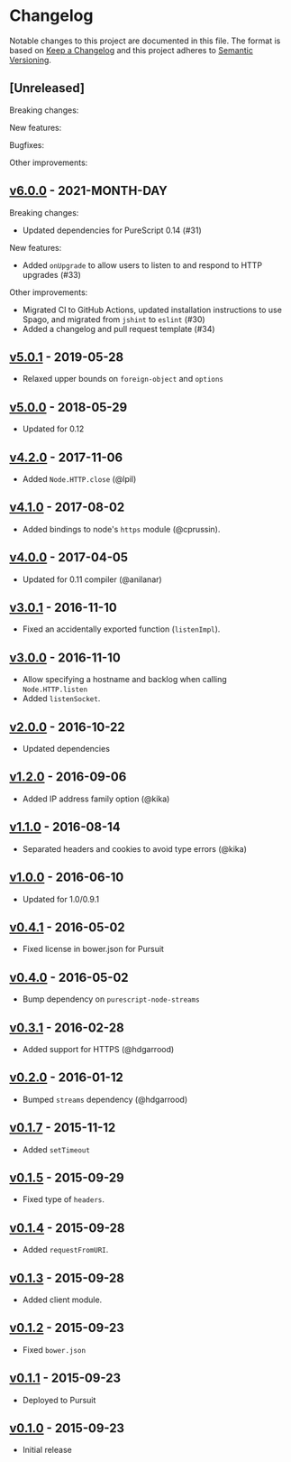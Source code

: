 # Changelog

Notable changes to this project are documented in this file. The format is based on [Keep a Changelog](https://keepachangelog.com/en/1.0.0/) and this project adheres to [Semantic Versioning](https://semver.org/spec/v2.0.0.html).

## [Unreleased]

Breaking changes:

New features:

Bugfixes:

Other improvements:

## [v6.0.0](https://github.com/purescript-node/purescript-node-http/releases/tag/v6.0.0) - 2021-MONTH-DAY

Breaking changes:
  - Updated dependencies for PureScript 0.14 (#31)

New features:
  - Added `onUpgrade` to allow users to listen to and respond to HTTP upgrades (#33)

Other improvements:
  - Migrated CI to GitHub Actions, updated installation instructions to use Spago, and migrated from `jshint` to `eslint` (#30)
  - Added a changelog and pull request template (#34)

## [v5.0.1](https://github.com/purescript-node/purescript-node-http/releases/tag/v5.0.1) - 2019-05-28

- Relaxed upper bounds on `foreign-object` and `options`

## [v5.0.0](https://github.com/purescript-node/purescript-node-http/releases/tag/v5.0.0) - 2018-05-29

- Updated for 0.12

## [v4.2.0](https://github.com/purescript-node/purescript-node-http/releases/tag/v4.2.0) - 2017-11-06

- Added `Node.HTTP.close` (@lpil)

## [v4.1.0](https://github.com/purescript-node/purescript-node-http/releases/tag/v4.1.0) - 2017-08-02

- Added bindings to node's `https` module (@cprussin).

## [v4.0.0](https://github.com/purescript-node/purescript-node-http/releases/tag/v4.0.0) - 2017-04-05

- Updated for 0.11 compiler (@anilanar)

## [v3.0.1](https://github.com/purescript-node/purescript-node-http/releases/tag/v3.0.1) - 2016-11-10

- Fixed an accidentally exported function (`listenImpl`).

## [v3.0.0](https://github.com/purescript-node/purescript-node-http/releases/tag/v3.0.0) - 2016-11-10

- Allow specifying a hostname and backlog when calling `Node.HTTP.listen`
- Added `listenSocket`.

## [v2.0.0](https://github.com/purescript-node/purescript-node-http/releases/tag/v2.0.0) - 2016-10-22

- Updated dependencies

## [v1.2.0](https://github.com/purescript-node/purescript-node-http/releases/tag/v1.2.0) - 2016-09-06

- Added IP address family option (@kika)

## [v1.1.0](https://github.com/purescript-node/purescript-node-http/releases/tag/v1.1.0) - 2016-08-14

- Separated headers and cookies to avoid type errors (@kika)

## [v1.0.0](https://github.com/purescript-node/purescript-node-http/releases/tag/v1.0.0) - 2016-06-10

- Updated for 1.0/0.9.1

## [v0.4.1](https://github.com/purescript-node/purescript-node-http/releases/tag/v0.4.1) - 2016-05-02

- Fixed license in bower.json for Pursuit

## [v0.4.0](https://github.com/purescript-node/purescript-node-http/releases/tag/v0.4.0) - 2016-05-02

- Bump dependency on `purescript-node-streams`

## [v0.3.1](https://github.com/purescript-node/purescript-node-http/releases/tag/v0.3.1) - 2016-02-28

- Added support for HTTPS (@hdgarrood)

## [v0.2.0](https://github.com/purescript-node/purescript-node-http/releases/tag/v0.2.0) - 2016-01-12

- Bumped `streams` dependency (@hdgarrood)

## [v0.1.7](https://github.com/purescript-node/purescript-node-http/releases/tag/v0.1.7) - 2015-11-12

- Added `setTimeout`

## [v0.1.5](https://github.com/purescript-node/purescript-node-http/releases/tag/v0.1.5) - 2015-09-29

- Fixed type of `headers`.

## [v0.1.4](https://github.com/purescript-node/purescript-node-http/releases/tag/v0.1.4) - 2015-09-28

- Added `requestFromURI`.

## [v0.1.3](https://github.com/purescript-node/purescript-node-http/releases/tag/v0.1.3) - 2015-09-28

- Added client module.

## [v0.1.2](https://github.com/purescript-node/purescript-node-http/releases/tag/v0.1.2) - 2015-09-23

- Fixed `bower.json`

## [v0.1.1](https://github.com/purescript-node/purescript-node-http/releases/tag/v0.1.1) - 2015-09-23

- Deployed to Pursuit

## [v0.1.0](https://github.com/purescript-node/purescript-node-http/releases/tag/v0.1.0) - 2015-09-23

- Initial release
